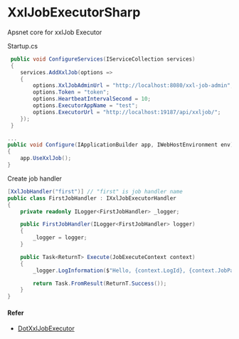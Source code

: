 # XxlJobExecutorSharp
 Apsnet core for xxlJob Executor

Startup.cs
```csharp
 public void ConfigureServices(IServiceCollection services)
 {
	services.AddXxlJob(options =>
	{
		options.XxlJobAdminUrl = "http://localhost:8080/xxl-job-admin";
		options.Token = "token";
		options.HeartbeatIntervalSecond = 10;
		options.ExecutorAppName = "test";
		options.ExecutorUrl = "http://localhost:19187/api/xxljob/";
	});
 }

...
public void Configure(IApplicationBuilder app, IWebHostEnvironment env)
{
	app.UseXxlJob();
}
```

Create job handler
```csharp
[XxlJobHandler("first")] // "first" is job handler name
public class FirstJobHandler : IXxlJobExecutorHandler
{
	private readonly ILogger<FirstJobHandler> _logger;

	public FirstJobHandler(ILogger<FirstJobHandler> logger)
	{
		_logger = logger;
	}

	public Task<ReturnT> Execute(JobExecuteContext context)
	{
		_logger.LogInformation($"Hello, {context.LogId}, {context.JobParameter}");

		return Task.FromResult(ReturnT.Success());
	}
}
```

#### Refer
- [DotXxlJobExecutor](https://github.com/linzhiqiang/DotXxlJobExecutor "DotXxlJobExecutor")